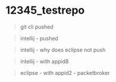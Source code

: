 # 12345_testrepo

> git cli pushed

> intellij - pushed
 
> intellij - why does eclipse not push

> intellij - with appid8

> eclipse - with appid2 - packetbroker
